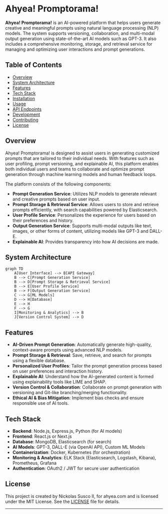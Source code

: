# Ahyea! Promptorama!

**Ahyea! Promptorama!** is an AI-powered platform that helps users generate creative and meaningful prompts using natural language processing (NLP) models. The system supports versioning, collaboration, and multi-modal output generation using state-of-the-art AI models such as GPT-3. It also includes a comprehensive monitoring, storage, and retrieval service for managing and optimizing user interactions and prompt generations.

## Table of Contents

- [Overview](#overview)
- [System Architecture](#system-architecture)
- [Features](#features)
- [Tech Stack](#tech-stack)
- [Installation](#installation)
- [Usage](#usage)
- [API Endpoints](#api-endpoints)
- [Development](#development)
- [Contributing](#contributing)
- [License](#license)

## Overview

Ahyea! Promptorama! is designed to assist users in generating customized prompts that are tailored to their individual needs. With features such as user profiling, prompt versioning, and explainable AI, this platform enables both individual users and teams to collaborate and optimize prompt generation through machine learning models and human feedback loops.

The platform consists of the following components:
- **Prompt Generation Service**: Utilizes NLP models to generate relevant and creative prompts based on user input.
- **Prompt Storage & Retrieval Service**: Allows users to store and retrieve prompts efficiently, with search capabilities powered by Elasticsearch.
- **User Profile Service**: Personalizes the experience for users based on their preferences and history.
- **Output Generation Service**: Supports multi-modal outputs like text, images, or other forms of content, utilizing models like GPT-3 and DALL-E.
- **Explainable AI**: Provides transparency into how AI decisions are made.

## System Architecture

```mermaid
graph TD
    A[User Interface] --> B[API Gateway]
    B --> C[Prompt Generation Service]
    B --> D[Prompt Storage & Retrieval Service]
    B --> E[User Profile Service]
    B --> F[Output Generation Service]
    C --> G[ML Models]
    D --> H[Database]
    E --> H
    F --> G
    I[Monitoring & Analytics] --> B
    J[Version Control System] --> D
```

## Features

- **AI-Driven Prompt Generation**: Automatically generate high-quality, context-aware prompts using advanced NLP models.
- **Prompt Storage & Retrieval**: Save, retrieve, and search for prompts using a flexible database.
- **Personalized User Profiles**: Tailor the prompt generation process based on user preferences and interaction history.
- **Explainable AI**: Understand how the AI-generated content is formed using explainability tools like LIME and SHAP.
- **Version Control & Collaboration**: Collaborate on prompt generation with versioning and Git-like branching/merging functionality.
- **Ethical AI & Bias Mitigation**: Implement bias checks and ensure responsible use of AI tools.

## Tech Stack

- **Backend**: Node.js, Express.js, Python (for AI models)
- **Frontend**: React.js or Next.js
- **Database**: MongoDB, Elasticsearch (for search)
- **AI Models**: GPT-3, DALL-E (via OpenAI API), Custom ML Models
- **Containerization**: Docker, Kubernetes (for orchestration)
- **Monitoring & Analytics**: ELK Stack (Elasticsearch, Logstash, Kibana), Prometheus, Grafana
- **Authentication**: OAuth2 / JWT for secure user authentication

## License

This project is created by Nickolas Susco II, for ahyea.com and is licensed under the MIT License. See the [LICENSE](LICENSE) file for details.

---
